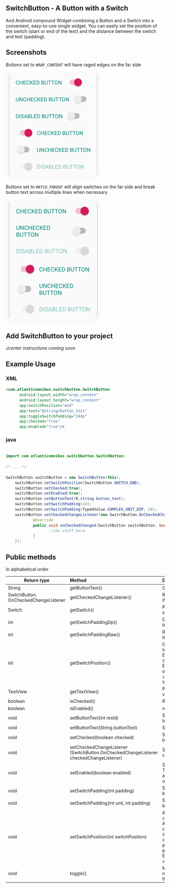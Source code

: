 ## SwitchButton - A Button with a Switch

And Android compound Widget combining a Button and a Switch into a convenient, easy-to-use single widget. You can easily set the position of the switch (start or end of the text) and the distance between the switch and text (padding).

## Screenshots

Buttons set to `WRAP_CONTENT` will have raged edges on the far side

![Wrappign buttons](./Screenshots/screenshot1.png)

Buttons set to `MATCH_PARENT` will align switches on the far side and break button text across multiple lines when necessary

![Wrappign buttons](./Screenshots/screenshot2.png)


## Add SwitchButton to your project

*Jcenter instructions coming soon*

## Example Usage

### XML

```XML
<com.atlanticomnibus.switchbutton.SwitchButton
      android:layout_width="wrap_content"
      android:layout_height="wrap_content"
      app:switchPosition="end"
      app:text="@string/button_text"
      app:toggleSwitchPadding="24dp"
      app:checked="true"
      app:enabled="true"/>
```

### java

```Java

import com.atlanticomnibus.switchbutton.SwitchButton;

/* ... */

SwitchButton switchButton = new SwitchButton(this);
    switchButton.setSwitchPosition(SwitchButton.SWITCH_END);
    switchButton.setChecked(true);
    switchButton.setEnabled(true);
    switchButton.setButtonText(R.string.button_text);
    switchButton.setSwitchPadding(24);
    switchButton.setSwitchPadding(TypedValue.COMPLEX_UNIT_DIP, 24);
    switchButton.setCheckedChangeListener(new SwitchButton.OnCheckedChangeListener() {
            @Override
            public void onCheckedChanged(SwitchButton switchButton, boolean isChecked) {
                    //Do stuff here
            }
    });
```

## Public methods

In alphabetical order

| Return type                          | Method                                                       | Description                                                  |
| ------------------------------------ | :----------------------------------------------------------- | :----------------------------------------------------------- |
| String                               | getButtonText()                                              | Gets the current button text as                              |
| SwitchButton.<br />OnCheckedChangeListener | getCheckedChangeListener()                                   | Returns a listener that listens for changes in checked state, if one is set |
| Switch                               | getSwitch()                                                  | Pass through the `Switch` component of the compound view, so it can be manipulated for any unexposed methods |
| int                                  | getSwitchPaddingDp()                                         | Get the `Switch` component's padding (its distance from the button text) in `TypedValue.COMPLEX_UNIT_DIP` |
| int                                  | getSwitchPaddingRaw()                                        | Returns the `Switch` component's padding (its distance from the button text) in raw pixels |
| int                                  | getSwitchPosition()                                          | Gets the position of the Switch component relative to the text (either left or right). <br />Evaluate against public constants `SWITCH_START` (0) and `SWITCH_END` (1)<br/>Example usage. To check whether the switch is at the start of the text: <br />`if(switchButton.getSwitchPosition() == SwitchButton.SWITCH_START) {...}` |
| TextView                             | getTextView()                                                | Pass through the `TextView` component of the compound view, so it can be manipulated for any unexposed methods |
| boolean                              | isChecked()                                                  | Returns the checked state of the `Switch` component          |
| boolean                              | isEnabled()                                                  | returns the enabled state of the widget                      |
| void                                 | setButtonText(int resId)                                     | Sets the `String` referenced by the supplied resId as button text |
| void                                 | setButtonText(String buttonText)                             | Sets the supplied `String` as the button text                |
| void                                 | setChecked(boolean checked)                                  | Set the checked state of the widget. Just like `this#toggle()` but here you explicitly set it `true` or `false` |
| void                                 | setCheckedChangeListener<br />(SwitchButton.OnCheckedChangeListener<br />checkedChangeListener) | Sets a listener to listen for changes in checked status changes |
| void                                 | setEnabled(boolean enabled)                                  | Sets the enabled state of the widget either `true` or `false`. This will set the enabled state of each component view, and the alpha value of the whole. Also makes every thing unclickable when disabled. |
| void                                 | setSwitchPadding(int padding)                                | Set The `Switch` component's padding (its distance from the button text) in `TypedValue.COMPLEX_UNIT_DIP` |
| void                                 | setSwitchPadding(int unit,                 int padding)      | Set The `Switch` component's padding (its distance from the button text) in any valid unit. |
| void                                 | setSwitchPosition(int switchPosition)                        | Allows you to dynamically set the position of the Switch component.<br /> Accepts a single integer parameter, that should use public constants `SWITCH_START` (0) and `SWITCH_END` (1). If `SWITCH_START` (or 0) is passed, it will position the Switch component to the start of the text, any other value will place it at the end of the text. No left or right absolute positioning for now.<br/>Example usage. To set the switch is at the end of the text:<br />`switchButton.setSwitchPosition(SwitchButton.SWITCH_END)` |
| void                                 | toggle()                                                     | Mimics the Switch class's Switch.toggle() method. OK, not really, but has the same result, calling `Switch.toggle()` on the `Switch` component view |
